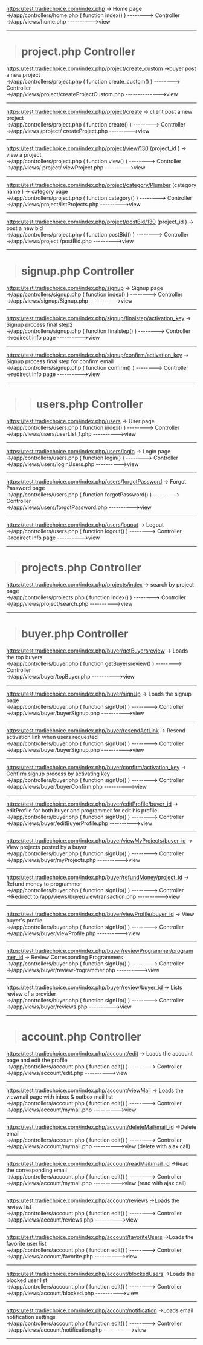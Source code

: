 https://test.tradiechoice.com/index.php
-> Home page<br />
->/app/controllers/home.php (  function index()   )  --------> Controller<br />
->/app/views/home.php ---------->view

---


> # project.php Controller #
https://test.tradiechoice.com/index.php/project/create_custom
->buyer post a new project<br />
->/app/controllers/project.php (  function create\_custom()  )  --------> Controller<br />
->/app/views/project/createProjectCustom.php -------------->view

---

https://test.tradiechoice.com/index.php/project/create
-> client  post a new project<br />
->/app/controllers/project.php (  function create()  )  --------> Controller<br />
->/app/views /project/ createProject.php --------->view

---

https://test.tradiechoice.com/index.php/project/view/130  (project\_id )
-> view a project<br />
->/app/controllers/project.php (  function view()  )  --------> Controller<br />
->/app/views/ project/ viewProject.php --------->view

---

https://test.tradiechoice.com/index.php/project/category/Plumber  (category name )
-> category page<br />
->/app/controllers/project.php (  function category()  )  --------> Controller<br />
->/app/views/project/listProjects.php --------->view

---

https://test.tradiechoice.com/index.php/project/postBid/130 (project\_id )
->  post a new bid<br />
->/app/controllers/project.php (  function postBid()  )  --------> Controller<br />
->/app/views/project /postBid.php --------->view<br />

---


> # signup.php Controller #
https://test.tradiechoice.com/index.php/signup
-> Signup page<br />
->/app/controllers/signup.php (  function index()   )  --------> Controller<br />
->/app/views/signup/Signup.php ---------->view

---

https://test.tradiechoice.com/index.php/signup/finalstep/activation_key
-> Signup process final step2<br />
->/app/controllers/signup.php (  function finalstep()   )  --------> Controller<br />
->redirect info page ---------->view

---

https://test.tradiechoice.com/index.php/signup/confirm/activation_key
-> Signup process final step for confirm email <br />
->/app/controllers/signup.php (  function confirm()   )  --------> Controller<br />
->redirect info page ---------->view

---

> > # users.php Controller #

https://test.tradiechoice.com/index.php/users
-> User page<br />
->/app/controllers/users.php (  function index()   )  --------> Controller<br />
->/app/views/users/userList\_1.php ---------->view

---


https://test.tradiechoice.com/index.php/users/login
-> Login page<br />
->/app/controllers/users.php (  function login()   )  --------> Controller<br />
->/app/views/users/loginUsers.php ---------->view

---


https://test.tradiechoice.com/index.php/users/forgotPassword
-> Forgot Password page<br />
->/app/controllers/users.php (  function forgotPassword()   )  --------> Controller<br />
->/app/views/users/forgotPassword.php ---------->view

---


https://test.tradiechoice.com/index.php/users/logout
-> Logout<br />
->/app/controllers/users.php (  function logout()   )  --------> Controller<br />
->redirect info page ---------->view

---


> # projects.php Controller #

https://test.tradiechoice.com/index.php/projects/index
-> search by project page<br />
->/app/controllers/projects.php (  function index()   )  --------> Controller<br />
->/app/views/project/search.php ---------->view

---


> # buyer.php Controller #

https://test.tradiechoice.com/index.php/buyer/getBuyersreview
-> Loads the top buyers<br />
->/app/controllers/buyer.php (  function getBuyersreview()   )  --------> Controller<br />
->/app/views/buyer/topBuyer.php ---------->view

---


https://test.tradiechoice.com/index.php/buyer/signUp
-> Loads the signup page<br />
->/app/controllers/buyer.php ( function signUp() )  --------> Controller<br />
->/app/views/buyer/buyerSignup.php ---------->view

---


https://test.tradiechoice.com/index.php/buyer/resendActLink
-> Resend activation link when users requested<br />
->/app/controllers/buyer.php ( function signUp() )  --------> Controller<br />
->/app/views/buyer/buyerSignup.php ---------->view

---


https://test.tradiechoice.com/index.php/buyer/confirm/activation_key
-> Confirm signup process by activating key <br />
->/app/controllers/buyer.php ( function signUp() )  --------> Controller<br />
->/app/views/buyer/buyerConfirm.php ---------->view

---


https://test.tradiechoice.com/index.php/buyer/editProfile/buyer_id
-> editProfile for both buyer and programmer for edit his profile <br />
->/app/controllers/buyer.php ( function signUp() )  --------> Controller<br />
->/app/views/buyer/editBuyerProfile.php ---------->view

---


https://test.tradiechoice.com/index.php/buyer/viewMyProjects/buyer_id
-> View projects posted by a buyer <br />
->/app/controllers/buyer.php ( function signUp() )  --------> Controller<br />
->/app/views/buyer/myProjects.php ---------->view

---


https://test.tradiechoice.com/index.php/buyer/refundMoney/project_id
-> Refund money to programmer  <br />
->/app/controllers/buyer.php ( function signUp() )  --------> Controller<br />
->Redirect to /app/views/buyer/viewtransaction.php ---------->view

---


https://test.tradiechoice.com/index.php/buyer/viewProfile/buyer_id
-> View buyer's profile  <br />
->/app/controllers/buyer.php ( function signUp() )  --------> Controller<br />
->/app/views/buyer/viewProfile.php ---------->view

---


https://test.tradiechoice.com/index.php/buyer/reviewProgrammer/programmer_id
-> Review Corresponding Programmers <br />
->/app/controllers/buyer.php ( function signUp() )  --------> Controller<br />
->/app/views/buyer/reviewProgrammer.php ---------->view

---


https://test.tradiechoice.com/index.php/buyer/review/buyer_id
-> Lists review of a provider <br />
->/app/controllers/buyer.php ( function signUp() )  --------> Controller<br />
->/app/views/buyer/reviews.php ---------->view

---


> # account.php Controller #

https://test.tradiechoice.com/index.php/account/edit
-> Loads the account page and edit the profile<br />
->/app/controllers/account.php (  function edit()   )  --------> Controller<br />
->/app/views/account/edit.php ---------->view

---


https://test.tradiechoice.com/index.php/account/viewMail
-> Loads the viewmail page with inbox & outbox mail list <br />
->/app/controllers/account.php (  function edit()   )  --------> Controller<br />
->/app/views/account/mymail.php ---------->view

---


https://test.tradiechoice.com/index.php/account/deleteMail/mail_id
->Delete email <br />
->/app/controllers/account.php (  function edit()   )  --------> Controller<br />
->/app/views/account/mymail.php ---------->view (delete with ajax call)

---


https://test.tradiechoice.com/index.php/account/readMail/mail_id
->Read the corresponding email <br />
->/app/controllers/account.php (  function edit()   )  --------> Controller<br />
->/app/views/account/mymail.php ---------->view (read with ajax call)

---


https://test.tradiechoice.com/index.php/account/reviews
->Loads the review list <br />
->/app/controllers/account.php (  function edit()   )  --------> Controller<br />
->/app/views/account/reviews.php ---------->view

---



https://test.tradiechoice.com/index.php/account/favoriteUsers
->Loads the favorite user list <br />
->/app/controllers/account.php (  function edit()   )  --------> Controller<br />
->/app/views/account/favorite.php ---------->view

---


https://test.tradiechoice.com/index.php/account/blockedUsers
->Loads the blocked user list <br />
->/app/controllers/account.php (  function edit()   )  --------> Controller<br />
->/app/views/account/blocked.php ---------->view

---


https://test.tradiechoice.com/index.php/account/notification
->Loads email notification settings <br />
->/app/controllers/account.php (  function edit()   )  --------> Controller<br />
->/app/views/account/notification.php ---------->view

---
